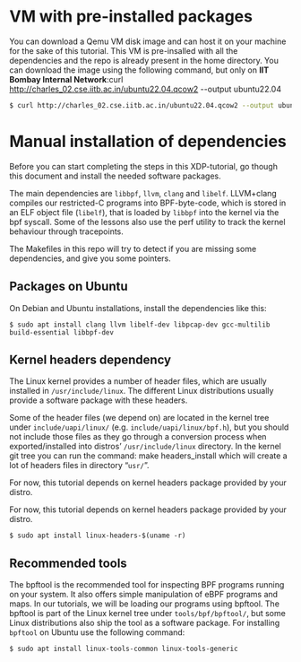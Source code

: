 # VM with pre-installed packages

You can download a Qemu VM disk image and can host it on your machine for the sake of this tutorial. This VM is pre-insalled with all the dependencies and the repo is already present in the home directory. You can download the image using the following command, but only on **IIT Bombay Internal Network**:curl http://charles_02.cse.iitb.ac.in/ubuntu22.04.qcow2 --output ubuntu22.04  
```bash
$ curl http://charles_02.cse.iitb.ac.in/ubuntu22.04.qcow2 --output ubuntu22.04
```

# Manual installation of dependencies

Before you can start completing the steps in this XDP-tutorial, go though this document and install the needed software packages.

The main dependencies are `libbpf`, `llvm`, `clang` and `libelf`. LLVM+clang compiles our restricted-C programs into BPF-byte-code, which is stored in an ELF object file (`libelf`), that is loaded by `libbpf` into the kernel via the bpf syscall. Some of the lessons also use the perf utility to track the kernel behaviour through tracepoints.

The Makefiles in this repo will try to detect if you are missing some dependencies, and give you some pointers. 


## Packages on Ubuntu
On Debian and Ubuntu installations, install the dependencies like this:

```console
$ sudo apt install clang llvm libelf-dev libpcap-dev gcc-multilib build-essential libbpf-dev
```
## Kernel headers dependency
The Linux kernel provides a number of header files, which are usually installed in `/usr/include/linux`. The different Linux distributions usually provide a software package with these headers.

Some of the header files (we depend on) are located in the kernel tree under `include/uapi/linux/` (e.g. `include/uapi/linux/bpf.h`), but you should not include those files as they go through a conversion process when exported/installed into distros’ `/usr/include/linux` directory. In the kernel git tree you can run the command: make headers_install which will create a lot of headers files in directory “`usr/`”.

For now, this tutorial depends on kernel headers package provided by your distro.


For now, this tutorial depends on kernel headers package provided by your distro.

```console
$ sudo apt install linux-headers-$(uname -r)
```

## Recommended tools
The bpftool is the recommended tool for inspecting BPF programs running on your system. It also offers simple manipulation of eBPF programs and maps. In our tutorials, we will be loading our programs using bpftool. The bpftool is part of the Linux kernel tree under `tools/bpf/bpftool/`, but some Linux distributions also ship the tool as a software package. For installing `bpftool` on Ubuntu use the following command:
```console
$ sudo apt install linux-tools-common linux-tools-generic
```
